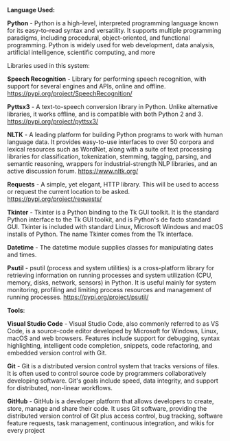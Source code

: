 **Language Used:**

**Python** - Python is a high-level, interpreted programming language known for its easy-to-read syntax and versatility. It supports multiple programming paradigms, including procedural, object-oriented, and functional programming. Python is widely used for web development, data analysis, artificial intelligence, scientific computing, and more

Libraries used in this system:

**Speech Recognition** - Library for performing speech recognition, with support for several engines and APIs, online and offline.
https://pypi.org/project/SpeechRecognition/

**Pyttsx3** - A text-to-speech conversion library in Python. Unlike alternative libraries, it works offline, and is compatible with both Python 2 and 3.
https://pypi.org/project/pyttsx3/

**NLTK** - A leading platform for building Python programs to work with human language data. It provides easy-to-use interfaces to over 50 corpora and lexical resources such as WordNet, along with a suite of text processing libraries for classification, tokenization, stemming, tagging, parsing, and semantic reasoning, wrappers for industrial-strength NLP libraries, and an active discussion forum.
https://www.nltk.org/

**Requests** - A simple, yet elegant, HTTP library. This will be used to access or request the current location to be asked.
https://pypi.org/project/requests/

**Tkinter** -  Tkinter is a Python binding to the Tk GUI toolkit. It is the standard Python interface to the Tk GUI toolkit, and is Python's de facto standard GUI. Tkinter is included with standard Linux, Microsoft Windows and macOS installs of Python. The name Tkinter comes from the Tk interface.

**Datetime** - The datetime module supplies classes for manipulating dates and times.

**Psutil** - psutil (process and system utilities) is a cross-platform library for retrieving information on running processes and system utilization (CPU, memory, disks, network, sensors) in Python. It is useful mainly for system monitoring, profiling and limiting process resources and management of running processes.
https://pypi.org/project/psutil/




**Tools**:

**Visual Studio Code** - Visual Studio Code, also commonly referred to as VS Code, is a source-code editor developed by Microsoft for Windows, Linux, macOS and web browsers. Features include support for debugging, syntax highlighting, intelligent code completion, snippets, code refactoring, and embedded version control with Git.

**Git** - Git is a distributed version control system that tracks versions of files. It is often used to control source code by programmers collaboratively developing software. Git's goals include speed, data integrity, and support for distributed, non-linear workflows.

**GitHub** - GitHub is a developer platform that allows developers to create, store, manage and share their code. It uses Git software, providing the distributed version control of Git plus access control, bug tracking, software feature requests, task management, continuous integration, and wikis for every project


